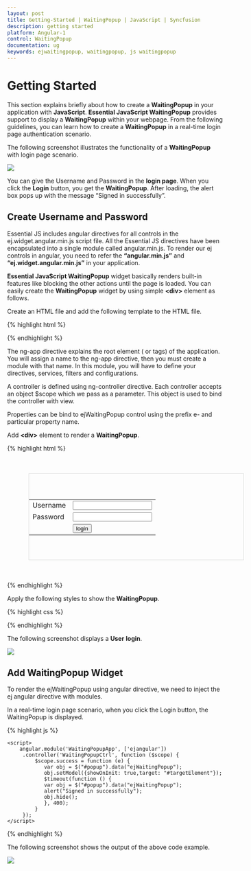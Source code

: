 ```yaml
---
layout: post
title: Getting-Started | WaitingPopup | JavaScript | Syncfusion
description: getting started
platform: Angular-1
control: WaitingPopup
documentation: ug
keywords: ejwaitingpopup, waitingpopup, js waitingpopup 
---
```


# Getting Started

This section explains briefly about how to create a **WaitingPopup** in your application with **JavaScript**.
**Essential JavaScript WaitingPopup** provides support to display a **WaitingPopup** within your webpage. From the following guidelines, you can learn how to create a **WaitingPopup** in a real-time login page authentication scenario. 

The following screenshot illustrates the functionality of a **WaitingPopup** with login page scenario.

![](/js/WaitingPopup/Getting-Started_images/Getting-Started_img1.png) 

You can give the Username and Password in the **login page**. When you click the **Login** button, you get the **WaitingPopup**. After loading, the alert box pops up with the message “Signed in successfully”.

## Create Username and Password

Essential JS includes angular directives for all controls in the ej.widget.angular.min.js script file. All the Essential JS directives have been encapsulated into a single module called angular.min.js. To render our ej controls in angular, you need to refer the **“angular.min.js”** and **“ej.widget.angular.min.js”** in your application.

**Essential JavaScript WaitingPopup** widget basically renders built-in features like blocking the other actions until the page is loaded. You can easily create the **WaitingPopup** widget by using simple **&lt;div&gt;** element as follows.

 Create an HTML file and add the following template to the HTML file.

{% highlight html %}


<!doctype html>
<html lang="en" ng-app="WaitingPopupApp">
<head>
    <title>Essential Studio for JavaScript : Angular JS Support for WaitingPopup </title>
    <!-- Style sheet for default theme (flat azure) -->
    <link href="http://cdn.syncfusion.com/{{ site.releaseversion }}/js/web/flat-azure/ej.web.all.min.css" rel="stylesheet" />
    <!--Scripts-->
    <script src="http://cdn.syncfusion.com/js/assets/external/jquery-1.11.3.min.js" type="text/javascript"> </script> 
    <script src="http://cdn.syncfusion.com/js/assets/external/angular.min.js"></script>
    <script type="text/javascript" src="http://cdn.syncfusion.com/{{ site.releaseversion }}/js/web/ej.web.all.min.js "></script>
    <script src="http://cdn.syncfusion.com/{{ site.releaseversion }}/js/common/ej.widget.angular.min.js"></script>
    <!--Add custom scripts here -->
</head>
<body ng-controller="WaitingPopupCtrl">
 <!--Add necessary HTML elements-->
</html>

{% endhighlight %}

The ng-app directive explains the root element (<html> or <body> tags) of the application. You will assign a name to the ng-app directive, then you must create a module with that name. In this module, you will have to define your directives, services, filters and configurations.


A controller is defined using ng-controller directive. Each controller accepts an object $scope which we pass as a parameter.  This object is used to bind the controller with view.   


Properties can be bind to ejWaitingPopup control using the prefix e- and particular property name.

 Add **&lt;div&gt;** element to render a **WaitingPopup**.



{% highlight html %}


<div id="targetElement">
        <table class="loginTable">
            <tr>
                <td>Username</td>
                <td>
                    <input type="text" /></td>
            </tr>
            <tr>
                <td>Password</td>
                <td>
                    <input type="password" /></td>
            </tr>
            <tr>
                <td></td>
                <td>
                    <button id="button51" ej-button e-click="success">login</button></td>
            </tr>
        </table>
        <div id="popup" ej-waitingpopup></div>
    </div>

{% endhighlight %}



 Apply the following styles to show the **WaitingPopup**.



{% highlight css %}


<style type="text/css" class="cssStyles">
   #targetElement {
       width: 500px;
       height: 200px;
       margin: 50px;
       border: 1px solid #dbdcdb;
   }
   .loginTable {
       margin: 60px auto;
   }
   #popup_WaitingPopup .e-image {
       display: block;
       height: 70px;
   }
</style>


{% endhighlight %}


The following screenshot displays a **User** **login**.


![](/js/WaitingPopup/Getting-Started_images/Getting-Started_img2.png) 

## Add WaitingPopup Widget

To render the ejWaitingPopup using angular directive, we need to inject the ej angular directive with modules.

 In a real-time login page scenario, when you click the Login button, the WaitingPopup is displayed. 

{% highlight js %}

    <script>
        angular.module('WaitingPopupApp', ['ejangular'])
         .controller('WaitingPopupCtrl', function ($scope) {
             $scope.success = function (e) {
                var obj = $("#popup").data("ejWaitingPopup");
                obj.setModel({showOnInit: true,target: "#targetElement"});
				$timeout(function () {
				var obj = $("#popup").data("ejWaitingPopup");
				alert("Signed in successfully");
				obj.hide();
				}, 400);
             }
         });
    </script>


{% endhighlight %}


 The following screenshot shows the output of the above code example.

![](/js/WaitingPopup/Getting-Started_images/Getting-Started_img3.png) 

